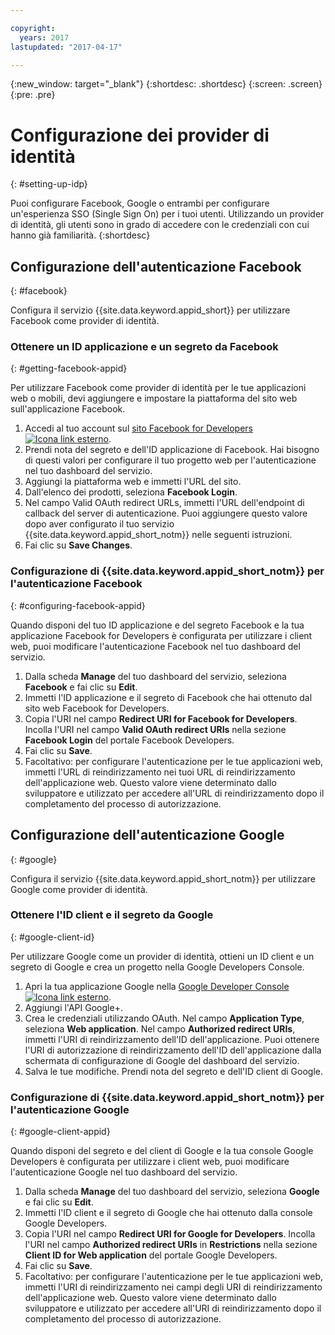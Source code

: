 ```yaml
---

copyright:
  years: 2017
lastupdated: "2017-04-17"

---
```


{:new_window: target="_blank"}
{:shortdesc: .shortdesc}
{:screen: .screen}
{:pre: .pre}

# Configurazione dei provider di identità
{: #setting-up-idp}

Puoi configurare Facebook, Google o entrambi per configurare un'esperienza SSO (Single Sign On) per i tuoi utenti. Utilizzando un provider di identità, gli utenti sono in grado di accedere con le credenziali con cui hanno già familiarità.
{:shortdesc}


## Configurazione dell'autenticazione Facebook
{: #facebook}

Configura il servizio {{site.data.keyword.appid_short}} per utilizzare Facebook come provider di identità.

<!--- ### Sequence diagram
{: #facebook-sequence-diagram}--->

### Ottenere un ID applicazione e un segreto da Facebook
{: #getting-facebook-appid}

Per utilizzare Facebook come provider di identità per le tue applicazioni web o mobili, devi aggiungere e impostare la piattaforma del sito web sull'applicazione Facebook.

1. Accedi al tuo account sul <a href="https://developers.facebook.com/docs/apps/register" target="_blank">sito Facebook for Developers <img src="../../icons/launch-glyph.svg" alt="Icona link esterno"></a>.
2. Prendi nota del segreto e dell'ID applicazione di Facebook. Hai bisogno di questi valori per configurare il tuo progetto web per l'autenticazione nel tuo dashboard del servizio. 
3. Aggiungi la piattaforma web e immetti l'URL del sito.
4. Dall'elenco dei prodotti, seleziona **Facebook Login**.
5. Nel campo Valid OAuth redirect URLs, immetti l'URL dell'endpoint di callback del server di autenticazione. Puoi aggiungere questo valore dopo aver configurato il tuo servizio {{site.data.keyword.appid_short_notm}} nelle seguenti istruzioni.
6. Fai clic su **Save Changes**.

### Configurazione di {{site.data.keyword.appid_short_notm}} per l'autenticazione Facebook
{: #configuring-facebook-appid}

Quando disponi del tuo ID applicazione e del segreto Facebook e la tua applicazione Facebook for Developers è configurata per utilizzare i client web, puoi modificare l'autenticazione Facebook nel tuo dashboard del servizio.

1. Dalla scheda **Manage** del tuo dashboard del servizio, seleziona **Facebook** e fai clic su **Edit**.
2. Immetti l'ID applicazione e il segreto di Facebook che hai ottenuto dal sito web Facebook for Developers.
3. Copia l'URI nel campo **Redirect URI for Facebook for Developers**. Incolla l'URI nel campo **Valid OAuth redirect URIs** nella sezione **Facebook Login** del portale Facebook Developers.
4. Fai clic su **Save**.
5. Facoltativo: per configurare l'autenticazione per le tue applicazioni web, immetti l'URL di reindirizzamento nei tuoi URL di reindirizzamento dell'applicazione web. Questo valore viene determinato dallo sviluppatore e utilizzato per accedere all'URL di reindirizzamento dopo il completamento del processo di autorizzazione. 


## Configurazione dell'autenticazione Google
{: #google}

Configura il servizio {{site.data.keyword.appid_short_notm}} per utilizzare Google come provider di identità.

<!--- ### Sequence diagram
{: #google-sequence-diagram}--->

### Ottenere l'ID client e il segreto da Google
{: #google-client-id}

Per utilizzare Google come un provider di identità, ottieni un ID client e un segreto di Google e crea un progetto nella Google Developers Console.

1. Apri la tua applicazione Google nella <a href="https://console.developers.google.com/apis/library" target="_blank">Google Developer Console <img src="../../icons/launch-glyph.svg" alt="Icona link esterno"></a>.
2. Aggiungi l'API Google+.
3. Crea le credenziali utilizzando OAuth. Nel campo **Application Type**, seleziona **Web application**. Nel campo **Authorized redirect URIs**, immetti l'URI di reindirizzamento dell'ID dell'applicazione. Puoi ottenere l'URI di autorizzazione di reindirizzamento dell'ID dell'applicazione dalla schermata di configurazione di Google del dashboard del servizio.
4. Salva le tue modifiche. Prendi nota del segreto e dell'ID client di Google.



### Configurazione di {{site.data.keyword.appid_short_notm}} per l'autenticazione Google
{: #google-client-appid}

Quando disponi del segreto e del client di Google e la tua console Google Developers è configurata per utilizzare i client web, puoi modificare l'autenticazione Google nel tuo dashboard del servizio.

1. Dalla scheda **Manage** del tuo dashboard del servizio, seleziona **Google** e fai clic su **Edit**.
3. Immetti l'ID client e il segreto di Google che hai ottenuto dalla console Google Developers.
4. Copia l'URI nel campo **Redirect URI for Google for Developers**. Incolla l'URI nel campo **Authorized redirect URIs** in **Restrictions** nella sezione **Client ID for Web application** del portale Google Developers.
5. Fai clic su **Save**.
6. Facoltativo: per configurare l'autenticazione per le tue applicazioni web, immetti l'URI di reindirizzamento nei campi degli URI di reindirizzamento dell'applicazione web. Questo valore viene determinato dallo sviluppatore e utilizzato per accedere all'URI di reindirizzamento dopo il completamento del processo di autorizzazione.



<!---[## Bring your own OAuth2/OIDC identity provider
{: #oauth2}

### About
{: #oauth2-about}
### Sequence diagram
{: #oauth2-sequence-diagram}
### Configuring AppID for BYOIDP OAuth2 authentication
{: #oauth2-appid} SHAWNA: Is this Interconnect?]--->
